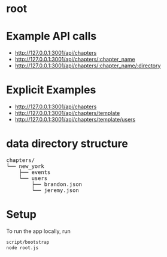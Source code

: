 root
======

Example API calls
======

* http://127.0.0.1:3001/api/chapters
* http://127.0.0.1:3001/api/chapters/:chapter_name
* http://127.0.0.1:3001/api/chapters/:chapter_name/:directory

Explicit Examples
=====

* http://127.0.0.1:3001/api/chapters
* http://127.0.0.1:3001/api/chapters/template
* http://127.0.0.1:3001/api/chapters/template/users

data directory structure
======

<pre>
chapters/
└── new_york
    ├── events
    └── users
        ├── brandon.json
        └── jeremy.json
</pre>

Setup
=====

To run the app locally, run

```bash
script/bootstrap
node root.js
```
